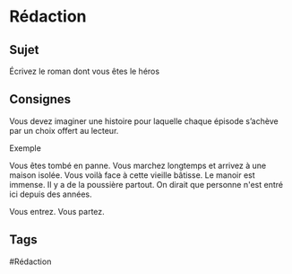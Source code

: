 # Rédaction

## Sujet

Écrivez le roman dont vous êtes le héros

## Consignes

Vous devez imaginer une histoire pour laquelle chaque épisode s’achève par un choix offert au lecteur.

Exemple

Vous êtes tombé en panne. Vous marchez longtemps et arrivez à une maison isolée.
Vous voilà face à cette vieille bâtisse. Le manoir est immense. Il y a de la poussière partout. On dirait que personne n'est entré ici depuis des années.

Vous entrez.
Vous partez.


## Tags

#Rédaction